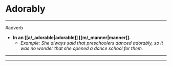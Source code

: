 # Adorably
---
#adverb
- **In an [[a/_adorable|adorable]] [[m/_manner|manner]].**
	- _Example: She always said that preschoolers danced adorably, so it was no wonder that she opened a dance school for them._
---
---
